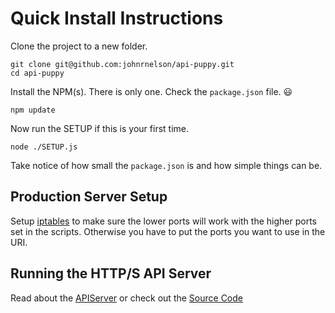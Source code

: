 # Quick Install Instructions
Clone the project to a new folder.

    git clone git@github.com:johnrnelson/api-puppy.git
    cd api-puppy

Install the NPM(s). There is only one. Check the `package.json` file. :smiley:

    npm update

Now run the SETUP if this is your first time.

    node ./SETUP.js

Take notice of how small the `package.json` is and how simple things can be. 

## Production Server Setup
Setup [iptables](Server/iptables.md) to make sure the lower ports will
work with the higher ports set in the scripts. Otherwise you have to put 
the ports you want to use in the URI.  
 
## Running the HTTP/S API Server
Read about the [APIServer](../APIServer/README.md) or check out
the [Source Code](../APIServer/APIServer.js) 
